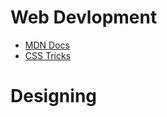 # Web Devlopment 
* [MDN Docs](https://developer.mozilla.org/en-US/)
* [CSS Tricks](https://css-tricks.com/)

# Designing 
